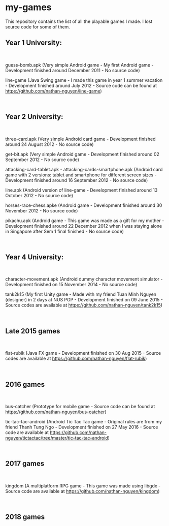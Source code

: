# my-games
This repository contains the list of all the playable games I made. I lost source code for some of them.

## Year 1 University:

<br/>

guess-bomb.apk (Very simple Android game - My first Android game - Development finished around December 2011 - No source code)

line-game (Java Swing game - I made this game in year 1 summer vacation - Development finished around July 2012 - Source code can be found at https://github.com/nathan-nguyen/line-game)

<br/>

## Year 2 University:

<br/>

three-card.apk (Very simple Android card game - Development finished around 24 August 2012 - No source code)

get-bit.apk (Very simple Android game - Development finished around 02 September 2012 - No source code)

attacking-card-tablet.apk - attacking-cards-smartphone.apk (Android card game with 2 versions: tablet and smartphone for different screen sizes - Development finished around 16 September 2012 - No source code)

line.apk (Android version of line-game - Development finished around 13 October 2012 - No source code)

horses-race-chess.apke (Android game - Development finished around 30 November 2012 - No source code)

pikachu.apk (Android game - This game was made as a gift for my mother - Development finished around 22 December 2012 when I was staying alone in Singapore after Sem 1 final finished - No source code)

<br/>

## Year 4 University:

<br/>

character-movement.apk (Android dummy character movement simulator - Development finished on 15 November 2014 - No source code)

tank2k15 (My first Unity game - Made with my friend Tuan Minh Nguyen (designer) in 2 days at NUS PGP - Development finished on 09 June 2015 - Source codes are available at https://github.com/nathan-nguyen/tank2k15)

<br/>


## Late 2015 games

<br/>

flat-rubik (Java FX game - Development finished on 30 Aug 2015 - Source codes are available at https://github.com/nathan-nguyen/flat-rubik)

<br/>

## 2016 games

<br/>

bus-catcher (Prototype for mobile game - Source code can be found at https://github.com/nathan-nguyen/bus-catcher)

tic-tac-tac-android (Android Tic Tac Tac game - Original rules are from my friend Thanh Tung Ngo - Development finished on 27 May 2016 - Source code are available at https://github.com/nathan-nguyen/tictactac/tree/master/tic-tac-tac-android)

<br/>

## 2017 games

<br/>

kingdom (A multiplatform RPG game - This game was made using libgdx - Source code are available at https://github.com/nathan-nguyen/kingdom)

<br/>

## 2018 games

<br/>

